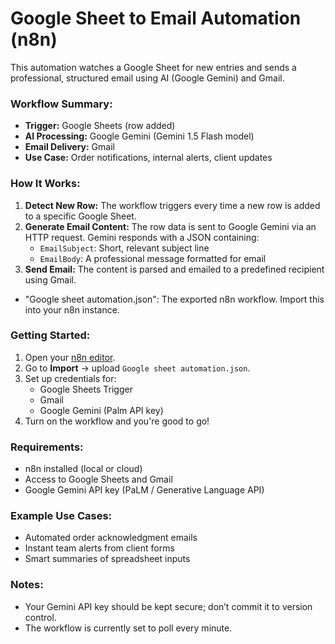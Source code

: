 # Google Sheet to Email Automation (n8n)

This automation watches a Google Sheet for new entries and sends a professional, structured email using AI (Google Gemini) and Gmail.

### Workflow Summary:
- **Trigger:** Google Sheets (row added)
- **AI Processing:** Google Gemini (Gemini 1.5 Flash model)
- **Email Delivery:** Gmail
- **Use Case:** Order notifications, internal alerts, client updates

### How It Works:
1.  **Detect New Row:** The workflow triggers every time a new row is added to a specific Google Sheet.
2.  **Generate Email Content:** The row data is sent to Google Gemini via an HTTP request. Gemini responds with a JSON containing:
    - `EmailSubject`: Short, relevant subject line
    - `EmailBody`: A professional message formatted for email
3.  **Send Email:** The content is parsed and emailed to a predefined recipient using Gmail.

- "Google sheet automation.json": The exported n8n workflow. Import this into your n8n instance.

### Getting Started:
1.  Open your [n8n editor](https://n8n.io).
2.  Go to **Import** → upload `Google sheet automation.json`.
3.  Set up credentials for:
    - Google Sheets Trigger
    - Gmail
    - Google Gemini (Palm API key)
4.  Turn on the workflow and you're good to go!

### Requirements:
- n8n installed (local or cloud)
- Access to Google Sheets and Gmail
- Google Gemini API key (PaLM / Generative Language API)

### Example Use Cases:
- Automated order acknowledgment emails
- Instant team alerts from client forms
- Smart summaries of spreadsheet inputs

### Notes:
- Your Gemini API key should be kept secure; don’t commit it to version control.
- The workflow is currently set to poll every minute.

